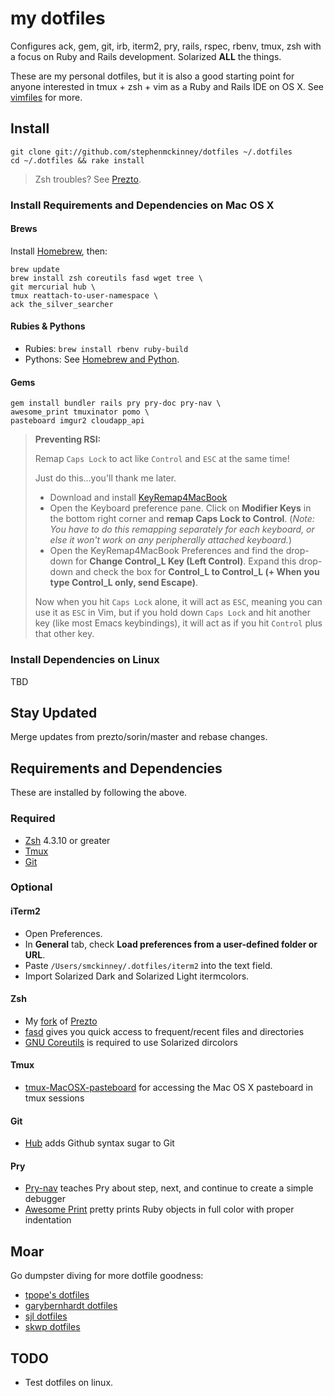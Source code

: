 # my dotfiles

Configures ack, gem, git, irb, iterm2, pry, rails, rspec, rbenv,
tmux, zsh with a focus on Ruby and Rails development. Solarized **ALL** the
things.

These are my personal dotfiles, but it is also a good starting point for
anyone interested in tmux + zsh + vim as a Ruby and Rails IDE on OS X. See
[vimfiles](https://github.com/stephenmckinney/vimfiles) for more.

## Install

    git clone git://github.com/stephenmckinney/dotfiles ~/.dotfiles
    cd ~/.dotfiles && rake install

> Zsh troubles? See [Prezto](https://github.com/stephenmckinney/prezto).

### Install Requirements and Dependencies on Mac OS X

#### Brews

Install [Homebrew](http://mxcl.github.com/homebrew/), then:

    brew update
    brew install zsh coreutils fasd wget tree \
    git mercurial hub \
    tmux reattach-to-user-namespace \
    ack the_silver_searcher

#### Rubies & Pythons

* Rubies: `brew install rbenv ruby-build`
* Pythons: See [Homebrew and Python](https://github.com/mxcl/homebrew/wiki/Homebrew-and-Python).

#### Gems

    gem install bundler rails pry pry-doc pry-nav \
    awesome_print tmuxinator pomo \
    pasteboard imgur2 cloudapp_api


> **Preventing RSI:**
>
> Remap `Caps Lock` to act like `Control` and `ESC` at the same time!
>
> Just do this...you'll thank me later.
>
> * Download and install [KeyRemap4MacBook](http://pqrs.org/macosx/keyremap4macbook/pckeyboardhack.html)
> * Open the Keyboard preference pane. Click on **Modifier Keys** in the
> bottom right corner and **remap Caps Lock to Control**.
> (*Note: You have to do this remapping separately for each keyboard, or else it won't work on any peripherally attached keyboard.*)
> * Open the KeyRemap4MacBook Preferences and find the drop-down for
> **Change Control_L Key (Left Control)**. Expand this drop-down and
> check the box for **Control_L to Control_L (+ When you type Control_L only, send Escape)**.
>
> Now when you hit `Caps Lock` alone, it will act as `ESC`, meaning you can
> use it as `ESC` in Vim, but if you hold down `Caps Lock` and hit another
> key (like most Emacs keybindings), it will act as if you hit `Control`
> plus that other key.


### Install Dependencies on Linux

TBD

## Stay Updated

Merge updates from prezto/sorin/master and rebase changes.

## Requirements and Dependencies

These are installed by following the above.

### Required

* [Zsh](http://www.zsh.org/) 4.3.10 or greater
* [Tmux](http://tmux.sourceforge.net/)
* [Git](http://git-scm.com/)

### Optional

#### iTerm2

* Open Preferences.
* In **General** tab, check **Load preferences from a user-defined folder or URL**.
* Paste `/Users/smckinney/.dotfiles/iterm2` into the text field.
* Import Solarized Dark and Solarized Light itermcolors.

#### Zsh
* My [fork](https://github.com/stephenmckinney/prezto) of [Prezto](https://github.com/sorin-ionescu/prezto)
* [fasd](https://github.com/clvv/fasd) gives you quick access to frequent/recent files and directories
* [GNU Coreutils](http://www.gnu.org/software/coreutils/) is required to use Solarized dircolors

#### Tmux
* [tmux-MacOSX-pasteboard](https://github.com/ChrisJohnsen/tmux-MacOSX-pasteboard) for accessing the Mac OS X pasteboard in tmux sessions

#### Git
* [Hub](https://github.com/defunkt/hub) adds Github syntax sugar to Git

#### Pry
* [Pry-nav](https://github.com/nixme/pry-nav) teaches Pry about step, next, and continue to create a simple debugger
* [Awesome Print](https://github.com/michaeldv/awesome_print) pretty prints Ruby objects in full color with proper indentation

## Moar

Go dumpster diving for more dotfile goodness:

* [tpope's dotfiles](https://github.com/tpope/tpope)
* [garybernhardt dotfiles](https://github.com/garybernhardt/dotfiles)
* [sjl dotfiles](https://github.com/sjl/dotfiles)
* [skwp dotfiles](https://github.com/skwp/dotfiles)

## TODO

* Test dotfiles on linux.
